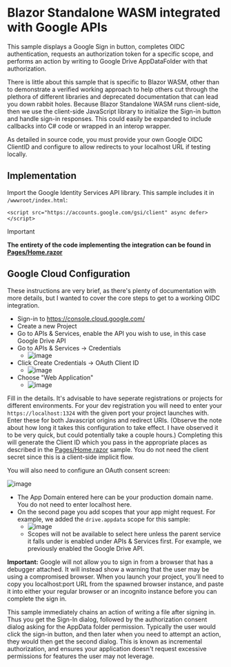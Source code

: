 # Blazor Standalone WASM integrated with Google APIs
This sample displays a Google Sign in button, completes OIDC authentication, requests an authorization token for a specific scope, and performs an action by writing to Google Drive AppDataFolder with that authorization.

There is little about this sample that is specific to Blazor WASM, other than to demonstrate a verified working approach to help others cut through the plethora of different libraries and deprecated documentation that can lead you down rabbit holes.  Because Blazor Standalone WASM runs client-side, then we use the client-side JavaScript library to initialize the Sign-in button and handle sign-in responses.  This could easily be expanded to include callbacks into C# code or wrapped in an interop wrapper. 

As detailed in source code, you must provide your own Google OIDC ClientID and configure to allow redirects to your localhost URL if testing locally.

## Implementation

Import the Google Identity Services API library.  This sample includes it in `/wwwroot/index.html`:
```
<script src="https://accounts.google.com/gsi/client" async defer></script>
```

> [!IMPORTANT] 
> **The entirety of the code implementing the integration can be found in [Pages/Home.razor](https://github.com/SerratedSharp/BlazorWasmGoogleApisSample/blob/main/Pages/Home.razor)**

## Google Cloud Configuration

These instructions are very brief, as there's plenty of documentation with more details, but I wanted to cover the core steps to get to a working OIDC integration. 

- Sign-in to https://console.cloud.google.com/
- Create a new Project
- Go to APIs & Services, enable the API you wish to use, in this case Google Drive API
- Go to APIs & Services -> Credentials
  - ![image](https://github.com/user-attachments/assets/ea887de1-ab36-464e-bbae-35be886cdd8c)
- Click Create Credentials -> OAuth Client ID
  - ![image](https://github.com/user-attachments/assets/6f070cec-f2b1-44d5-85bf-27c90021b658)
- Choose "Web Application"
  - ![image](https://github.com/user-attachments/assets/35bcd7d5-d80b-42eb-aed3-8435df159e8d)

Fill in the details.  It's advisable to have seperate registrations or projects for different environments.  For your dev registration you will need to enter your `https://localhost:1324` with the given port your project launches with.  Enter these for both Javascript origins and redirect URIs. (Observe the note about how long it takes this configuration to take effect.  I have observed it to be very quick, but could potentially take a couple hours.)   Completing this will generate the Client ID which you pass in the appropriate places as described in the [Pages/Home.razor](https://github.com/SerratedSharp/BlazorWasmGoogleApisSample/blob/main/Pages/Home.razor) sample.  You do not need the client secret since this is a client-side implicit flow.

You will also need to configure an OAuth consent screen:

![image](https://github.com/user-attachments/assets/6610a330-23f4-4bfc-84f7-c5f3c57093dc)

- The App Domain entered here can be your production domain name.  You do not need to enter localhost here.
- On the second page you add scopes that your app might request.  For example, we added the `drive.appdata` scope for this sample:
  - ![image](https://github.com/user-attachments/assets/05e03d2c-cd39-4041-b8bb-a3fd573abbd5)
  - Scopes will not be available to select here unless the parent service it falls under is enabled under APIs & Services first. For example, we previously enabled the Google Drive API.

**Important:** Google will not allow you to sign in from a browser that has a debugger attached.  It will instead show a warning that the user may be using a compromised browser.  When you launch your project, you'll need to copy you localhost:port URL from the spawned browser instance, and paste it into either your regular browser or an incognito instance before you can complete the sign in.  

This sample immediately chains an action of writing a file after signing in.  Thus you get the Sign-In dialog, followed by the authorization consent dialog asking for the AppData folder permission.  Typically the user would click the sign-in button, and then later when you need to attempt an action, they would then get the second dialog.  This is known as incremental authorization, and ensures your application doesn't request excessive permissions for features the user may not leverage.






